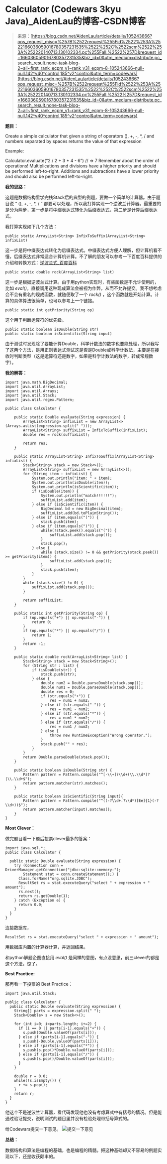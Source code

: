 <!--yml
category: codewars
date: 2022-08-13 11:40:02
-->

# Calculator (Codewars 3kyu Java)_AidenLau的博客-CSDN博客

> 来源：[https://blog.csdn.net/AidenLau/article/details/105243666?ops_request_misc=%257B%2522request%255Fid%2522%253A%2522166036059016780357231535%2522%252C%2522scm%2522%253A%252220140713.130102334.pc%255Fall.%2522%257D&request_id=166036059016780357231535&biz_id=0&utm_medium=distribute.pc_search_result.none-task-blog-2~all~first_rank_ecpm_v1~rank_v31_ecpm-8-105243666-null-null.142^v40^control,185^v2^control&utm_term=codewars](https://blog.csdn.net/AidenLau/article/details/105243666?ops_request_misc=%257B%2522request%255Fid%2522%253A%2522166036059016780357231535%2522%252C%2522scm%2522%253A%252220140713.130102334.pc%255Fall.%2522%257D&request_id=166036059016780357231535&biz_id=0&utm_medium=distribute.pc_search_result.none-task-blog-2~all~first_rank_ecpm_v1~rank_v31_ecpm-8-105243666-null-null.142^v40^control,185^v2^control&utm_term=codewars)

**题目：**

Create a simple calculator that given a string of operators (), +, -, *, / and numbers separated by spaces returns the value of that expression

Example:

Calculator.evaluate(“2 / 2 + 3 * 4 - 6”) // => 7
Remember about the order of operations! Multiplications and divisions have a higher priority and should be performed left-to-right. Additions and subtractions have a lower priority and should also be performed left-to-right.

**我的思路：**

这题是数据结构里学完栈Stack后的典型的例题，要做一个简单的计算器。由于题目说 “ (), +, -, *, / ” 都要可以处理，所以我打算实现一个逆波兰计算器。最重要的是分为两步，第一步是将中缀表达式转化为后缀表达式，第二步是计算后缀表达式。

我打算实现如下几个方法：

```
public static ArrayList<String> InfixToSuffix(ArrayList<String> infixList) 
```

这一步是将中缀表达式转化为后缀表达式。中缀表达式方便人理解，但计算机看不懂，后缀表达式非常适合计算机计算。不了解的朋友可以参考一下百度百科提供的介绍和转换方式：[逆波兰式_百度百科](https://baike.baidu.com/item/%E9%80%86%E6%B3%A2%E5%85%B0%E5%BC%8F/128437?fromtitle=%E5%90%8E%E7%BC%80%E8%A1%A8%E8%BE%BE%E5%BC%8F&fromid=6160580&fr=aladdin)

```
public static double rock(ArrayList<String> list) 
```

这一步是根据逆波兰式计算。由于用python实现时，有些函数是不允许使用的，比如 *eval()*，直接调用这种现成算法会被视为作弊，从而不允许提交。我不想考虑会不会有重名的现成函数，就随便取了一个 *rock()* ，这个函数就是开始计算。计算的具体算法很简单，也可以参考上一个链接。

```
public static int getPriority(String op) 
```

这个用于判断运算符的优先级。

```
public static boolean isDouble(String str)
public static boolean isScientific(String input) 
```

由于测试时发现除了要能计算Double，科学计数法的数字也要能处理，所以我写了这两个方法，是用正则表达式测试这是否是Double或科学计数法，主要是在接收时判断类型（这是运算符还是数字，如果是科学计数法的数字，转成常规数字）。

**我的解答：**

```
import java.math.BigDecimal;
import java.util.ArrayList;
import java.util.Arrays;
import java.util.Stack;
import java.util.regex.Pattern;

public class Calculator {

    public static Double evaluate(String expression) {
        ArrayList<String> infixList = new ArrayList<>(Arrays.asList(expression.split(" ")));
        ArrayList<String> suffixList = InfixToSuffix(infixList);
        double res = rock(suffixList);

        return res;
    }

    public static ArrayList<String> InfixToSuffix(ArrayList<String> infixList) {
        Stack<String> stack = new Stack<>();
        ArrayList<String> suffixList = new ArrayList<>();
        for (String item : infixList) {
            System.out.println("item: " + item);
            System.out.println(isDouble(item));
            System.out.println(isScientific(item));
            if (isDouble(item)) {
                System.out.println("match!!!!!!");
                suffixList.add(item);
            } else if (isScientific(item)) {
                BigDecimal bd = new BigDecimal(item);
                suffixList.add(bd.toPlainString());
            } else if (item.equals("(")) {
                stack.push(item);
            } else if (item.equals(")")) {
                while(!stack.peek().equals("(")) {
                    suffixList.add(stack.pop());
                }
                stack.pop();
            } else {
                while (stack.size() != 0 && getPriority(stack.peek()) >= getPriority(item)) {
                    suffixList.add(stack.pop());
                }
                stack.push(item);
            }
        }
        while (stack.size() != 0) {
            suffixList.add(stack.pop());
        }

        return suffixList;
    }

    public static int getPriority(String op) {
        if (op.equals("+") || op.equals("-")) {
            return 0;
        }
        if (op.equals("*") || op.equals("/")) {
            return 1;
        }
        return -1;
    }

    public static double rock(ArrayList<String> list) {
        Stack<String> stack = new Stack<String>();
        for (String str : list) {
            if (isDouble(str)) {
                stack.push(str);
            } else {
                double num2 = Double.parseDouble(stack.pop());
                double num1 = Double.parseDouble(stack.pop());
                double res = 0;
                if (str.equals("+")) {
                    res = num1 + num2;
                } else if (str.equals("-")) {
                    res = num1 - num2;
                } else if (str.equals("*")) {
                    res = num1 * num2;
                } else if (str.equals("/")) {
                    res = num1 / num2;
                } else {
                    throw new RuntimeException("Wrong operator.");
                }
                stack.push("" + res);
            }
        }
        return Double.parseDouble(stack.pop());
    }

    public static boolean isDouble(String str) {
        Pattern pattern = Pattern.compile("^[-\\+]?\\d+(\\.\\d*)?|\\.\\d+$");
        return pattern.matcher(str).matches();
    }

    public static boolean isScientific(String input){
        Pattern pattern = Pattern.compile("^((-?\\d+.?\\d*)[Ee]{1}(-?\\d+))$");
        return pattern.matcher(input).matches();
    }
} 
```

**Most Clever：**

做完题目看一下题后投票clever最多的答案：

```
import java.sql.*;
public class Calculator {

  public static Double evaluate(String expression) {
    try (Connection conn = DriverManager.getConnection("jdbc:sqlite::memory:");
        Statement stat = conn.createStatement();) {
      Class.forName("org.sqlite.JDBC");
      ResultSet rs = stat.executeQuery("select " + expression + " amount");
      rs.next();
      return rs.getDouble(1);
    } catch (Exception e) {
      return 0.0;
    }
  }
} 
```

连接数据库，

```
ResultSet rs = stat.executeQuery("select " + expression + " amount"); 
```

用数据库内置的计算器计算，并返回结果。

和python解题企图直接用 *eval()* 是同样的意图，有点没意思，前三clever的都是这个方法，惊了。

**Best Practice:**

那再看一下投票的 Best Practice：

```
import java.util.Stack;

public class Calculator {
  public static Double evaluate(String expression) {
    String[] parts = expression.split(" ");
    Stack<Double> s = new Stack<>();

    for (int i=0; i<parts.length; i+=2) {
      if (i == 0 || parts[i-1].equals("+")) {
        s.push(Double.valueOf(parts[i]));
      } else if (parts[i-1].equals("-")) {
        s.push(-Double.valueOf(parts[i]));
      } else if (parts[i-1].equals("*")) {
        s.push(s.pop()*Double.valueOf(parts[i]));
      } else if (parts[i-1].equals("/")) {
        s.push(s.pop()/Double.valueOf(parts[i]));
      }
    }

    double r = 0.0;
    while(!s.isEmpty()) {
      r += s.pop();
    }
    return r;
  }
} 
```

他这个不是逆波兰计算器，看代码发现他也没有考虑算式中有括号的情况。但是能通过验证提交，说明测试的题目里并没有检验处理带括号算式的。

给Codewars提交一下意见。
![提交一下意见](img/c95c002635fbb885cf82e47d355e8484.png)

**总结：**

数据结构和算法是编程的基础，也是编程的精髓。把这种基础却又不容易的例题实现以下，还是收获颇丰的。